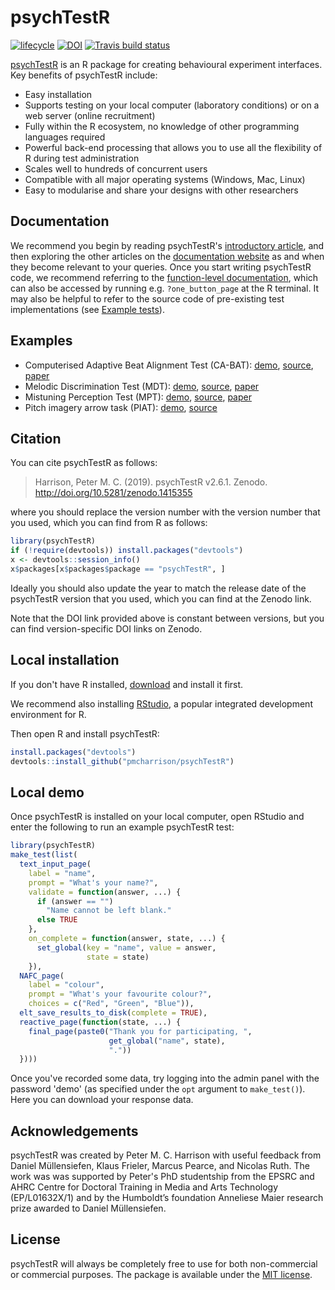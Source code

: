 # psychTestR

[![lifecycle](https://img.shields.io/badge/lifecycle-maturing-blue.svg)](https://www.tidyverse.org/lifecycle/#maturing)
[![DOI](https://zenodo.org/badge/DOI/10.5281/zenodo.1415355.svg)](https://doi.org/10.5281/zenodo.1415355)
[![Travis build status](https://travis-ci.org/pmcharrison/psychTestR.svg?branch=master)](https://travis-ci.org/pmcharrison/psychTestR)

[psychTestR](https://pmcharrison.github.io/psychTestR) 
is an R package for creating behavioural experiment interfaces.
Key benefits of psychTestR include:

- Easy installation
- Supports testing on your local computer (laboratory conditions) or on a web server (online recruitment)
- Fully within the R ecosystem, no knowledge of other programming languages required
- Powerful back-end processing that allows you to use all the flexibility of R during test administration
- Scales well to hundreds of concurrent users
- Compatible with all major operating systems (Windows, Mac, Linux)
- Easy to modularise and share your designs with other researchers

## Documentation

We recommend you begin by reading psychTestR's 
[introductory article](https://pmcharrison.github.io/psychTestR/articles/b-introduction),
and then exploring the other articles on the 
[documentation website](https://pmcharrison.github.io/psychTestR) 
as and when they become relevant to your queries.
Once you start writing psychTestR code, we 
recommend referring to the 
[function-level documentation](https://pmcharrison.github.io/psychTestR/reference/index.html),
which can also be accessed by running e.g. `?one_button_page` at the R terminal.
It may also be helpful to refer to the source code of pre-existing test implementations
(see [Example tests](https://pmcharrison.github.io/psychTestR/#examples)).

## Examples

- Computerised Adaptive Beat Alignment Test (CA-BAT):
[demo](http://shiny.pmcharrison.com/cabat-demo), 
[source](https://github.com/pmcharrison/cabat),
[paper](https://doi.org/10.1038/s41598-018-30318-8)
- Melodic Discrimination Test (MDT):
[demo](http://shiny.pmcharrison.com/mdt-demo),
[source](https://github.com/pmcharrison/mdt),
[paper](https://doi.org/10.1038/s41598-017-03586-z)
- Mistuning Perception Test (MPT):
[demo](http://shiny.pmcharrison.com/mpt-demo),
[source](https://github.com/pmcharrison/mpt),
[paper](https://doi.org/10.3758/s13428-019-01225-1)
- Pitch imagery arrow task (PIAT):
[demo](http://shiny.pmcharrison.com/piat-demo),
[source](https://github.com/pmcharrison/piat)

## Citation

You can cite psychTestR as follows:

> Harrison, Peter M. C. (2019). 
psychTestR v2.6.1. Zenodo. http://doi.org/10.5281/zenodo.1415355

where you should replace the version number with the 
version number that you used, 
which you can find from R as follows:

``` r
library(psychTestR)
if (!require(devtools)) install.packages("devtools")
x <- devtools::session_info()
x$packages[x$packages$package == "psychTestR", ]
```

Ideally you should also update the year to match the release date
of the psychTestR version that you used,
which you can find at the Zenodo link.

Note that the DOI link provided above is constant between versions,
but you can find version-specific DOI links on Zenodo.

## Local installation

If you don't have R installed, [download](https://cloud.r-project.org/) and install it first. 

We recommend also installing [RStudio](https://www.rstudio.com/),
a popular integrated development environment for R.

Then open R and install psychTestR:

```r
install.packages("devtools")
devtools::install_github("pmcharrison/psychTestR")
```

## Local demo

Once psychTestR is installed on your local computer, 
open RStudio and enter the following to run an example psychTestR test:

```r
library(psychTestR)
make_test(list(
  text_input_page(
    label = "name", 
    prompt = "What's your name?", 
    validate = function(answer, ...) {
      if (answer == "")
        "Name cannot be left blank."
      else TRUE
    },
    on_complete = function(answer, state, ...) {
      set_global(key = "name", value = answer,
                 state = state)
    }),
  NAFC_page(
    label = "colour",
    prompt = "What's your favourite colour?",
    choices = c("Red", "Green", "Blue")),
  elt_save_results_to_disk(complete = TRUE),
  reactive_page(function(state, ...) {
    final_page(paste0("Thank you for participating, ", 
                      get_global("name", state),
                      "."))
  })))
```

Once you've recorded some data, try logging into the admin panel with the password 'demo'
(as specified under the `opt` argument to `make_test()`).
Here you can download your response data.

## Acknowledgements

psychTestR was created by Peter M. C. Harrison
with useful feedback from 
Daniel Müllensiefen, Klaus Frieler, Marcus Pearce, and Nicolas Ruth.
The work was was supported by Peter's PhD studentship from 
the EPSRC and AHRC Centre for Doctoral Training
in Media and Arts Technology (EP/L01632X/1)
and by the Humboldt’s foundation Anneliese Maier research prize awarded to Daniel Müllensiefen.

## License

psychTestR will always be completely free to use for both non-commercial or commercial purposes.
The package is available under the [MIT license](https://opensource.org/licenses/MIT).
